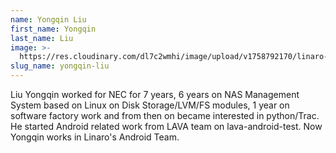 ```yaml
---
name: Yongqin Liu
first_name: Yongqin
last_name: Liu
image: >-
  https://res.cloudinary.com/dl7c2wmhi/image/upload/v1758792170/linaro-website/images/author/yongqin
slug_name: yongqin-liu
---
```


Liu Yongqin worked for NEC for 7 years, 6 years on NAS Management System based on Linux on Disk Storage/LVM/FS modules, 1 year on software factory work and from then on became interested in python/Trac. He started Android related work from LAVA team on lava-android-test. Now Yongqin works in Linaro's Android Team.
